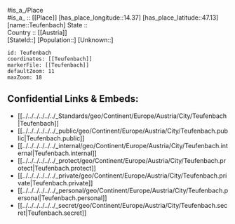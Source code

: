 ﻿---
location: [47.13,14.37] 
mapzoom: [7,12] 
mapmarker: city 
type: City
tags:
- geo/City


SpocWebEntityId: 34837
isDeleted: false
confidential: public

---
#is_a_/Place  
#is_a_ :: [[Place]] 
[has_place_longitude::14.37] 
[has_place_latitude::47.13] 
[name::Teufenbach] 
State ::  
Country :: [[Austria]]  
[StateId::] 
[Population::] 
[Unknown::] 


```leaflet
id: Teufenbach
coordinates: [[Teufenbach]] 
markerFile: [[Teufenbach]] 
defaultZoom: 11 
maxZoom: 18
```


## Confidential Links & Embeds: 
- [[../../../../../../_Standards/geo/Continent/Europe/Austria/City/Teufenbach|Teufenbach]] 
- [[../../../../../../_public/geo/Continent/Europe/Austria/City/Teufenbach.public|Teufenbach.public]] 
- [[../../../../../../_internal/geo/Continent/Europe/Austria/City/Teufenbach.internal|Teufenbach.internal]] 
- [[../../../../../../_protect/geo/Continent/Europe/Austria/City/Teufenbach.protect|Teufenbach.protect]] 
- [[../../../../../../_private/geo/Continent/Europe/Austria/City/Teufenbach.private|Teufenbach.private]] 
- [[../../../../../../_personal/geo/Continent/Europe/Austria/City/Teufenbach.personal|Teufenbach.personal]] 
- [[../../../../../../_secret/geo/Continent/Europe/Austria/City/Teufenbach.secret|Teufenbach.secret]] 
